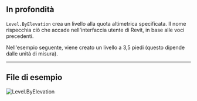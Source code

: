 ## In profondità
`Level.ByElevation` crea un livello alla quota altimetrica specificata. Il nome rispecchia ciò che accade nell'interfaccia utente di Revit, in base alle voci precedenti.

Nell'esempio seguente, viene creato un livello a 3,5 piedi (questo dipende dalle unità di misura).
___
## File di esempio

![Level.ByElevation](./Revit.Elements.Level.ByElevation_img.jpg)
